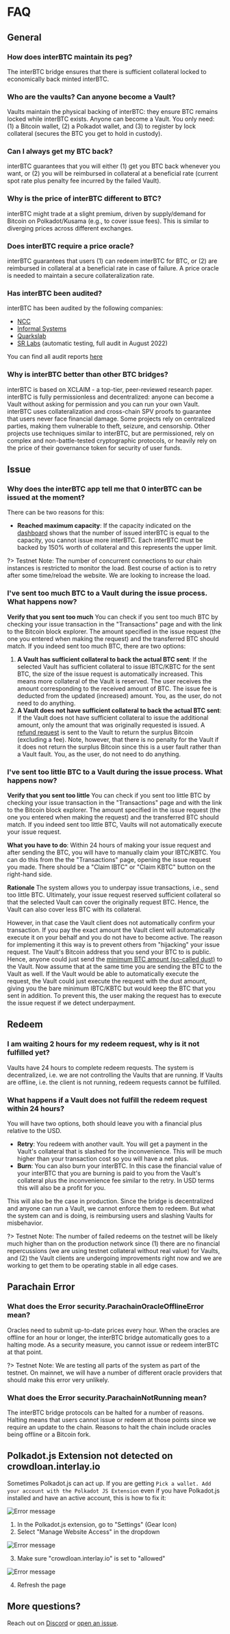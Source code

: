 # FAQ

## General

### How does interBTC maintain its peg?

The interBTC bridge ensures that there is sufficient collateral locked to economically back minted interBTC.

### Who are the vaults? Can anyone become a Vault?

Vaults maintain the physical backing of interBTC: they ensure BTC remains locked while interBTC exists. Anyone can become a Vault. You only need: (1) a Bitcoin wallet, (2) a Polkadot wallet, and (3) to register by lock collateral (secures the BTC you get to hold in custody).

### Can I always get my BTC back?

interBTC guarantees that you will either (1) get you BTC back whenever you want, or (2) you will be reimbursed in collateral at a beneficial rate (current spot rate plus penalty fee incurred by the failed Vault).

### Why is the price of interBTC different to BTC?

interBTC might trade at a slight premium, driven by supply/demand for Bitcoin on Polkadot/Kusama (e.g., to cover issue fees). This is similar to diverging prices across different exchanges.

### Does interBTC require a price oracle?

interBTC guarantees that users (1) can redeem interBTC for BTC, or (2) are reimbursed in collateral at a beneficial rate in case of failure. A price oracle is needed to maintain a secure collateralization rate.

### Has interBTC been audited?

interBTC has been audited by the following companies:
- [NCC](https://www.nccgroup.com/)
- [Informal Systems](https://informal.systems/)
- [Quarkslab](https://www.quarkslab.com/)
- [SR Labs](https://www.srlabs.de/) (automatic testing, full audit in August 2022)

You can find all audit reports [here](https://github.com/interlay/audit-reports/blob/master/README.md)

### Why is interBTC better than other BTC bridges?

interBTC is based on XCLAIM - a top-tier, peer-reviewed research paper. interBTC is fully permissionless and decentralized: anyone can become a Vault without asking for permission and you can run your own Vault. interBTC uses collateralization and cross-chain SPV proofs to guarantee that users never face financial damage. Some projects rely on centralized parties, making them vulnerable to theft, seizure, and censorship. Other projects use techniques similar to interBTC, but are permissioned, rely on complex and non-battle-tested cryptographic protocols, or heavily rely on the price of their governance token for security of user funds.

## Issue

### Why does the interBTC app tell me that 0 interBTC can be issued at the moment?

There can be two reasons for this:

- **Reached maximum capacity**: If the capacity indicated on the [dashboard](https://testnet.interlay.io/dashboard) shows that the number of issued interBTC is equal to the capacity, you cannot issue more interBTC. Each interBTC must be backed by 150% worth of collateral and this represents the upper limit.

?> Testnet Note: The number of concurrent connections to our chain instances is restricted to monitor the load. Best course of action is to retry after some time/reload the website. We are looking to increase the load.

### I've sent too much BTC to a Vault during the issue process. What happens now?

**Verify that you sent too much** You can check if you sent too much BTC by checking your issue transaction in the "Transactions" page and with the link to the Bitcoin block explorer. The amount specified in the issue request (the one you entered when making the request) and the transferred BTC should match. If you indeed sent too much BTC, there are two options:

1. **A Vault has sufficient collateral to back the actual BTC sent**: If the selected Vault has sufficient collateral to issue IBTC/KBTC for the sent BTC, the size of the issue request is automatically increased. This means more collateral of the Vault is reserved. The user receives the amount corresponding to the received amount of BTC. The issue fee is deducted from the updated (increased) amount. You, as the user, do not need to do anything.
2. **A Vault does not have sufficient collateral to back the actual BTC sent**: If the Vault does not have sufficient collateral to issue the additional amount, only the amount that was originally requested is issued. A [refund request](https://spec.interlay.io/spec/refund.html) is sent to the Vault to return the surplus Bitcoin (excluding a fee). Note, however, that there is no penalty for the Vault if it does not return the surplus Bitcoin since this is a user fault rather than a Vault fault. You, as the user, do not need to do anything.

### I've sent too little BTC to a Vault during the issue process. What happens now?

**Verify that you sent too little** You can check if you sent too little BTC by checking your issue transaction in the "Transactions" page and with the link to the Bitcoin block explorer. The amount specified in the issue request (the one you entered when making the request) and the transferred BTC should match. If you indeed sent too little BTC, Vaults will not automatically execute your issue request.

**What you have to do**: Within 24 hours of making your issue request and after sending the BTC, you will have to manually claim your IBTC/KBTC. You can do this from the the "Transactions" page, opening the issue request you made. There should be a "Claim IBTC" or "Claim KBTC" button on the right-hand side.

**Rationale** The system allows you to underpay issue transactions, i.e., send too little BTC. Ultimately, your issue request reserved sufficient collateral so that the selected Vault can cover the originally request BTC. Hence, the Vault can also cover less BTC with its collateral.

However, in that case the Vault client does not automatically confirm your transaction. If you pay the exact amount the Vault client will automatically execute it on your behalf and you do not have to become active.
The reason for implementing it this way is to prevent others from "hijacking" your issue request. The Vault's Bitcoin address that you send your BTC to is public. Hence, anyone could just send the [minimum BTC amount (so-called dust)](https://bitcoin.stackexchange.com/a/41082/95148) to the Vault. Now assume that at the same time you are sending the BTC to the Vault as well. If the Vault would be able to automatically execute the request, the Vault could just execute the request with the dust amount, giving you the bare minimum IBTC/KBTC but would keep the BTC that you sent in addition. To prevent this, the user making the request has to execute the issue request if we detect underpayment.

## Redeem

### I am waiting 2 hours for my redeem request, why is it not fulfilled yet?

Vaults have 24 hours to complete redeem requests. The system is decentralized, i.e. we are not controlling the Vaults that are running. If Vaults are offline, i.e. the client is not running, redeem requests cannot be fulfilled.

### What happens if a Vault does not fulfill the redeem request within 24 hours?

You will have two options, both should leave you with a financial plus relative to the USD.

- **Retry**: You redeem with another vault. You will get a payment in the Vault's collateral that is slashed for the inconvenience. This will be much higher than your transaction cost so you will have a net plus.
- **Burn**: You can also burn your interBTC. In this case the financial value of your interBTC that you are burning is paid to you from the Vault's collateral plus the inconvenience fee similar to the retry. In USD terms this will also be a profit for you.

This will also be the case in production. Since the bridge is decentralized and anyone can run a Vault, we cannot enforce them to redeem. But what the system can and is doing, is reimbursing users and slashing Vaults for misbehavior.

?> Testnet Note: The number of failed redeems on the testnet will be likely much higher than on the production network since (1) there are no financial repercussions (we are using testnet collateral without real value) for Vaults, and (2) the Vault clients are undergoing improvements right now and we are working to get them to be operating stable in all edge cases.

## Parachain Error

### What does the Error security.ParachainOracleOfflineError mean?

Oracles need to submit up-to-date prices every hour. When the oracles are offline for an hour or longer, the interBTC bridge automatically goes to a halting mode. As a security measure, you cannot issue or redeem interBTC at that point.

?> Testnet Note: We are testing all parts of the system as part of the testnet. On mainnet, we will have a number of different oracle providers that should make this error very unlikely.

### What does the Error security.ParachainNotRunning mean?

The interBTC bridge protocols can be halted for a number of reasons. Halting means that users cannot issue or redeem at those points since we require an update to the chain. Reasons to halt the chain include oracles being offline or a Bitcoin fork.


## Polkadot.js Extension not detected on crowdloan.interlay.io

Sometimes Polkadot.js can act up. If you are getting `Pick a wallet. Add your account with the Polkadot JS Extension` even if you have Polkadot.js installed and have an active account, this is how to fix it:

![Error message](../_assets/img/guide/error-polkadotjs.png)

1. In the Polkadot.js extension, go to "Settings" (Gear Icon)
2. Select "Manage Website Access" in the dropdown

![Error message](../_assets/img/guide/polkadot-js-manage-permissions.png)


3. Make sure "crowdloan.interlay.io" is set to "allowed"

![Error message](../_assets/img/guide/polkadot-js-allow-crowdloan-page.png)

4. Refresh the page


## More questions?

Reach out on [Discord](https://discord.gg/KgCYK3MKSf) or [open an issue](https://github.com/interlay/interbtc-docs/issues).

